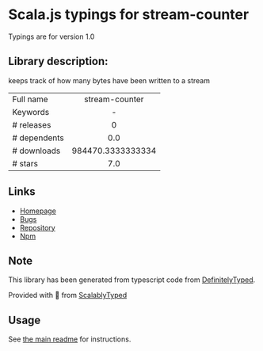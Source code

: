 
# Scala.js typings for stream-counter

Typings are for version 1.0

## Library description:
keeps track of how many bytes have been written to a stream

|                    |                 |
| ------------------ | :-------------: |
| Full name          | stream-counter |
| Keywords           | - |
| # releases         | 0 |
| # dependents       | 0.0 |
| # downloads        | 984470.3333333334 |
| # stars            | 7.0 |

## Links
- [Homepage](https://github.com/superjoe30/node-stream-counter)
- [Bugs](https://github.com/superjoe30/node-stream-counter/issues)
- [Repository](https://github.com/superjoe30/node-stream-counter)
- [Npm](https://www.npmjs.com/package/stream-counter)
    


## Note
This library has been generated from typescript code from [DefinitelyTyped](https://definitelytyped.org).

Provided with :purple_heart: from [ScalablyTyped](https://github.com/oyvindberg/ScalablyTyped)

## Usage
See [the main readme](../../readme.md) for instructions.



